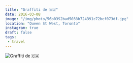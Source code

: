 ```yaml
---
title: "Graffiti de 🇨🇦"
date: 2016-03-08
image: "/img/photo/56b0392bad5038b724391c72bcf073df.jpg"
location: "Queen St West, Toronto"
instagram: true
draft: false
tags:
 - travel
---
```


![Graffiti de 🇨🇦](/img/photo/56b0392bad5038b724391c72bcf073df.jpg)
